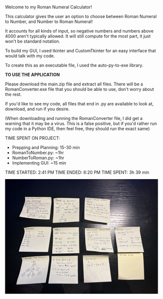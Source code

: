 Welcome to my Roman Numeral Calculator!

This calculator gives the user an option to choose between Roman Numeral to Number, and Number to Roman Numeral!

It accounts for all kinds of input, so negative numbers and numbers above 4000 aren't typically allowed. It will still compute for the most part, it just won't be standard notation.

To build my GUI, I used tkinter and CustomTkinter for an easy interface that would talk with my code.

To create this as an executable file, I used the auto-py-to-exe library.


**TO USE THE APPLICATION**

Please download the main.zip file and extract all files. There will be a RomanConverter.exe file that you should be able to use, don't worry about the rest.

If you'd like to see my code, all files that end in .py are available to look at, download, and run if you desire.

(When downloading and running the RomanConverter file, I did get a warning that it may be a virus. This is a false positive, but if you'd rather run my code in a Python IDE, then feel free, they should run the exact same)



TIME SPENT ON PROJECT:
- Prepping and Planning: 15-30 min
- RomanToNumber.py: ~1hr
- NumberToRoman.py: ~1hr
- Implementing GUI: ~15 min

TIME STARTED: 2:41 PM
TIME ENDED: 6:20 PM
TIME SPENT: 3h 39 min

![Notes from Coding Project](https://github.com/Tweagan11/Coding-Challenge-3-30/blob/master/Notes.JPG)
